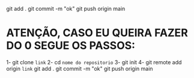 git add .
git commit -m "ok"
git push origin main

# ATENÇÃO, CASO EU QUEIRA FAZER DO 0 SEGUE OS PASSOS:

1- git clone `link`
2- cd `nome do repositorio`
3- git init 
4- git remote add origin `link`
git add .
git commit -m "ok"
git push origin main
